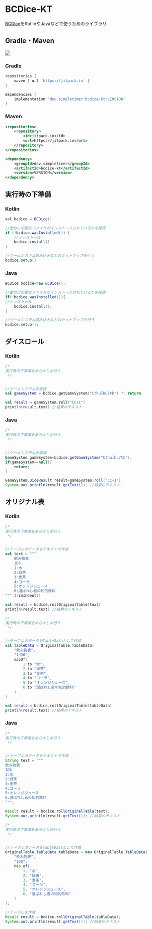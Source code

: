 # BCDice-KT

[BCDice]( https://github.com/bcdice/BCDice )をKotlinやJavaなどで使うためのライブラリ

## Gradle・Maven
[![](https://jitpack.io/v/dev.simpletimer/bcdice-kt.svg)](https://jitpack.io/#dev.simpletimer/bcdice-kt)
### Gradle
```gradle
repositories {
    maven { url 'https://jitpack.io' }
}

dependencies {
    implementation 'dev.simpletimer:bcdice-kt:VERSION'
}
```
### Maven
```xml
<repositories>
    <repository>
        <id>jitpack.io</id>
        <url>https://jitpack.io</url>
    </repository>
</repositories>

<dependency>
    <groupId>dev.simpletimer</groupId>
    <artifactId>bcdice-kt</artifactId>
    <version>VERSION</version>
</dependency>
```

## 実行時の下準備

### Kotlin

```java
val bcdice = BCDice()

//動作に必要なファイルがインストールされているかを確認
if (!bcdice.wasInstalled()) {
    //インストール
    bcdice.install()
}

//ゲームシステム読み込みなどのセットアップを行う
bcdice.setup()
```

### Java

```java
BCDice bcdice=new BCDice();

//動作に必要なファイルがインストールされているかを確認
if(!bcdice.wasInstalled()){
//インストール
    bcdice.install();
}

//ゲームシステム読み込みなどのセットアップを行う
bcdice.setup();
```

## ダイスロール

### Kotlin

```kotlin
/*
実行時の下準備をあらかじめ行う
 */


//ゲームシステムを取得
val gameSystem = bcdice.getGameSystem("Cthulhu7th") ?: return

val result = gameSystem.roll("CC+1")
println(result.text) //結果のテキスト
```

### Java

```java
/*
実行時の下準備をあらかじめ行う
 */


//ゲームシステムを取得
GameSystem gameSystem=bcdice.getGameSystem("Cthulhu7th");
if(gameSystem==null){
    return;
}

GameSystem.DiceResult result=gameSystem.roll("CC+1");
System.out.println(result.getText()); //結果のテキスト
```

## オリジナル表

### Kotlin

```kotlin
/*
実行時の下準備をあらかじめ行う
 */


//テーブルのデータをテキストで作成
val text = """
    飲み物表
    1D6
    1:水
    2:緑茶
    3:麦茶
    4:コーラ
    5:オレンジジュース
    6:選ばれし者の知的飲料
""".trimIndent()

val result = bcdice.rollOriginalTable(text)
println(result.text) //結果のテキスト
```
```kotlin
/*
実行時の下準備をあらかじめ行う
 */


//テーブルのデータをTableDataとして作成
val tableData = OriginalTable.TableData(
    "飲み物表",
    "1dD6", 
    mapOf(
        1 to "水",
        2 to "緑茶",
        3 to "麦茶",
        4 to "コーラ",
        5 to "オレンジジュース",
        6 to "選ばれし者の知的飲料"
    )
)

val result = bcdice.rollOriginalTable(tableData)
println(result.text) //結果のテキスト
```

### Java

```java
/*
実行時の下準備をあらかじめ行う
 */


//テーブルのデータをテキストで作成
String text = """
飲み物表
1D6
1:水
2:緑茶
3:麦茶
4:コーラ
5:オレンジジュース
6:選ばれし者の知的飲料
""";

Result result = bcdice.rollOriginalTable(text);
System.out.println(result.getText()); //結果のテキスト
```
```java
/*
実行時の下準備をあらかじめ行う
 */


//テーブルのデータをTableDataとして作成
OriginalTable.TableData tableData = new OriginalTable.TableData(
    "飲み物表",
    "1D6",
    Map.of(
        1, "水",
        2, "緑茶",
        3, "麦茶",
        4, "コーラ",
        5, "オレンジジュース",
        6, "選ばれし者の知的飲料"
    )
);

//テーブルを作成
Result result = bcdice.rollOriginalTable(tableData);
System.out.println(result.getText()); //結果のテキスト
```
